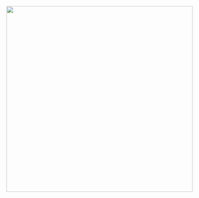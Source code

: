 <div id="header" align="center">
  <img src="[https://25.media.tumblr.com/605c7d9957909205baf68f7db55793ab/tumblr_mt6hmoX7VV1s5jjtzo1_500.gif](https://i.pinimg.com/originals/ed/76/df/ed76df1b5da78ca7317a01cf9a648d0c.gif)https://i.pinimg.com/originals/ed/76/df/ed76df1b5da78ca7317a01cf9a648d0c.gif" width="500"/>
</div>
